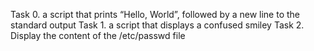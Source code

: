 Task 0. a script that prints “Hello, World”, followed by a new line to the standard output
Task 1. a script that displays a confused smiley
Task 2. Display the content of the /etc/passwd file

